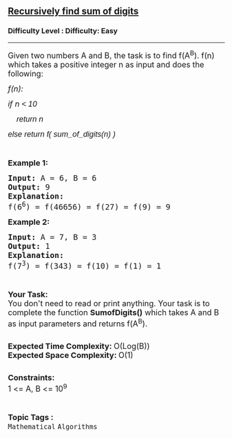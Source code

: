 <h2><a href="https://www.geeksforgeeks.org/problems/recursively-find-sum-of-digits3558/1?page=15&status=unsolved&sortBy=accuracy">Recursively find sum of digits</a></h2><h3>Difficulty Level : Difficulty: Easy</h3><hr><div class="problems_problem_content__Xm_eO"><p><span style="font-size: 18px;">Given two numbers A and B, the task is to find f(A<sup>B</sup>). f(n) which takes a positive integer n as input and does the following:</span></p>
<p><span style="font-size: 18px;"><em>f(n):</em></span></p>
<p><span style="font-size: 18px;"><em>if n <span style="font-family: arial,helvetica,sans-serif;">&lt; 10 </span><span style="font-family: arial,helvetica,sans-serif;"> </span></em></span></p>
<p><span style="font-size: 18px;"><em><span style="font-family: arial,helvetica,sans-serif;">&nbsp;&nbsp;&nbsp; return n</span></em></span></p>
<p><span style="font-size: 18px;"><em><span style="font-family: arial,helvetica,sans-serif;">else return f( sum_of_digits(n) )</span></em></span></p>
<p>&nbsp;</p>
<p><span style="font-size: 18px;"><strong>Example 1:</strong></span></p>
<pre><span style="font-size: 18px;"><strong>Input: </strong>A = 6, B = 6
<strong>Output: </strong>9
<strong>Explanation: </strong>
f(6<sup>6</sup>) = f(46656) = f(27) = f(9) = 9</span>
</pre>
<p><span style="font-size: 18px;"><strong>Example 2:</strong></span></p>
<pre><span style="font-size: 18px;"><strong>Input: </strong>A = 7, B = 3
<strong>Output: </strong>1
<strong>Explanation: </strong>
f(7<sup>3</sup>) = f(343) = f(10) = f(1) = 1</span>
</pre>
<p>&nbsp;</p>
<p><span style="font-size: 18px;"><strong>Your Task:</strong><br>You don't need to read or print anything. Your task is to complete the function&nbsp;<strong>SumofDigits()</strong> which takes A and B as input parameters and returns f(A<sup>B</sup>).</span><br>&nbsp;</p>
<p><span style="font-size: 18px;"><strong>Expected Time Complexity: </strong>O(Log(B))<br><strong>Expected Space Complexity:&nbsp;</strong>O(1)</span><br>&nbsp;</p>
<p><span style="font-size: 18px;"><strong>Constraints:</strong><br>1 &lt;= A, B &lt;= 10<sup>9</sup>&nbsp;</span></p></div><br><p><span style=font-size:18px><strong>Topic Tags : </strong><br><code>Mathematical</code>&nbsp;<code>Algorithms</code>&nbsp;